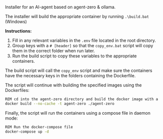 Installer for an AI-agent based on agent-zero & ollama.

The installer will build the appropriate container by running `.\build.bat` (Windows)

**Instructions:**

1. Fill in any relevant variables in the `.env` file located in the root directory.
2. Group keys with a `# [header]` so that the `copy_env.bat` script will copy them in the correct folder when run later.
3. Run the build script to copy these variables to the appropriate containers.

The build script will call the `copy_env` script and make sure the containers have the necessary keys in the folders containing the Dockerfile.

The script will continue with building the specified images using the Dockerfiles:
```bash
REM cd into the agent-zero directory and build the docker image with a specific name
docker build --no-cache -t agent-zero ./agent-zero
```

Finally, the script will run the containers using a compose file in daemon mode:
```bash
REM Run the docker-compose file
docker-compose up -d
```
